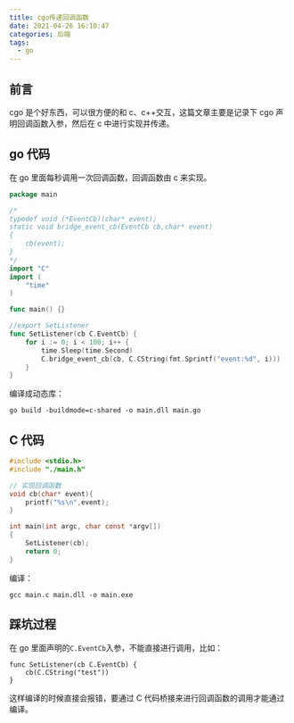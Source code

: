 ```yaml
---
title: cgo传递回调函数
date: 2021-04-26 16:10:47
categories: 后端
tags:
  - go
---
```


## 前言

cgo 是个好东西，可以很方便的和 c、c++交互，这篇文章主要是记录下 cgo 声明回调函数入参，然后在 c 中进行实现并传递。

<!--more-->

## go 代码

在 go 里面每秒调用一次回调函数，回调函数由 c 来实现。

```go
package main

/*
typedef void (*EventCb)(char* event);
static void bridge_event_cb(EventCb cb,char* event)
{
	cb(event);
}
*/
import "C"
import (
	"time"
)

func main() {}

//export SetListener
func SetListener(cb C.EventCb) {
	for i := 0; i < 100; i++ {
		time.Sleep(time.Second)
		C.bridge_event_cb(cb, C.CString(fmt.Sprintf("event:%d", i)))
	}
}
```

编译成动态库：

```
go build -buildmode=c-shared -o main.dll main.go
```

## C 代码

```c
#include <stdio.h>
#include "./main.h"

// 实现回调函数
void cb(char* event){
    printf("%s\n",event);
}

int main(int argc, char const *argv[])
{
    SetListener(cb);
    return 0;
}

```

编译：

```
gcc main.c main.dll -o main.exe
```

## 踩坑过程

在 go 里面声明的`C.EventCb`入参，不能直接进行调用，比如：

```
func SetListener(cb C.EventCb) {
	cb(C.CString("test"))
}
```

这样编译的时候直接会报错，要通过 C 代码桥接来进行回调函数的调用才能通过编译。
